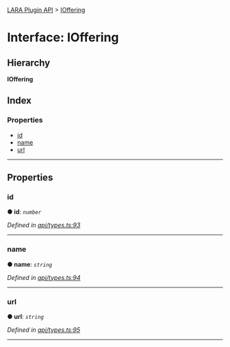 [LARA Plugin API](../README.md) > [IOffering](../interfaces/ioffering.md)

# Interface: IOffering

## Hierarchy

**IOffering**

## Index

### Properties

* [id](ioffering.md#id)
* [name](ioffering.md#name)
* [url](ioffering.md#url)

---

## Properties

<a id="id"></a>

###  id

**● id**: *`number`*

*Defined in [api/types.ts:93](https://github.com/concord-consortium/lara/blob/c535a346/lara-plugin-api/src/api/types.ts#L93)*

___
<a id="name"></a>

###  name

**● name**: *`string`*

*Defined in [api/types.ts:94](https://github.com/concord-consortium/lara/blob/c535a346/lara-plugin-api/src/api/types.ts#L94)*

___
<a id="url"></a>

###  url

**● url**: *`string`*

*Defined in [api/types.ts:95](https://github.com/concord-consortium/lara/blob/c535a346/lara-plugin-api/src/api/types.ts#L95)*

___

